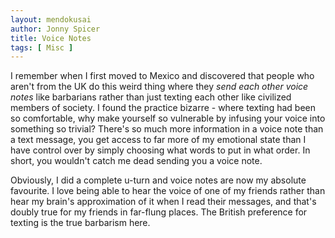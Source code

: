 ```yaml
---
layout: mendokusai
author: Jonny Spicer
title: Voice Notes
tags: [ Misc ]
---
```

I remember when I first moved to Mexico and discovered that people who aren't from the UK do this weird thing where they *send each other voice notes* like barbarians rather than
just texting each other like civilized members of society. I found the practice bizarre - where texting had been so comfortable, why make yourself so vulnerable by infusing your
voice into something so trivial? There's so much more information in a voice note than a text message, you get access to far more of my emotional state than I have control over by
simply choosing what words to put in what order. In short, you wouldn't catch me dead sending you a voice note.

Obviously, I did a complete u-turn and voice notes are now my absolute favourite. I love being able to hear the voice of one of my friends rather than hear my brain's approximation of
it when I read their messages, and that's doubly true for my friends in far-flung places. The British preference for texting is the true barbarism here.

